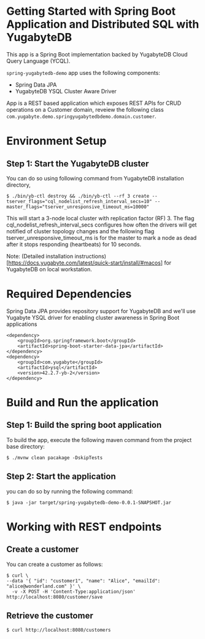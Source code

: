 
# Getting Started with Spring Boot Application  and Distributed SQL  with YugabyteDB

This app is a Spring Boot implementation backed by YugabyteDB Cloud Query Language (YCQL). 

`spring-yugabytedb-demo` app uses the following components:

- Spring Data JPA
- YugabyteDB YSQL Cluster Aware Driver

App is a REST based application which exposes REST APIs for CRUD operations on a Customer domain, reveiew the following class `com.yugabyte.demo.springyugabytedbdemo.domain.customer`. 


# Environment Setup


## Step 1: Start the YugabyteDB cluster

You can do so using following command from YugabyteDB installation directory,


```
$ ./bin/yb-ctl destroy && ./bin/yb-ctl --rf 3 create --tserver_flags="cql_nodelist_refresh_interval_secs=10" --master_flags="tserver_unresponsive_timeout_ms=10000"
```

This will start a 3-node local cluster with replication factor (RF) 3. The flag cql_nodelist_refresh_interval_secs configures how often the drivers will get notified of cluster topology changes and the following flag tserver_unresponsive_timeout_ms is for the master to mark a node as dead after it stops responding (heartbeats) for 10 seconds.

Note: (Detailed installation instructions)[https://docs.yugabyte.com/latest/quick-start/install/#macos] for YugabyteDB on local workstation.

# Required Dependencies

Spring Data JPA provides repository support for YugabyteDB and we'll use Yugabyte YSQL driver for enabling cluster awareness in Spring Boot applications

```
<dependency>
    <groupId>org.springframework.boot</groupId>
    <artifactId>spring-boot-starter-data-jpa</artifactId>
</dependency>
<dependency>
    <groupId>com.yugabyte</groupId>
    <artifactId>ysql</artifactId>
    <version>42.2.7-yb-2</version>
</dependency>
```

# Build and Run the application

## Step 1: Build the spring boot application

To build the app, execute the following maven command from the project base directory:

```
$ ./mvnw clean pacakage -DskipTests
```

## Step 2: Start the application

you can do so by running the following command:

```
$ java -jar target/spring-yugabytedb-demo-0.0.1-SNAPSHOT.jar
```

# Working with REST endpoints

## Create a customer

You can create a customer as follows:
```
$ curl \
--data '{ "id": "customer1", "name": "Alice", "emailId": "alice@wonderland.com" }' \
  -v -X POST -H 'Content-Type:application/json' http://localhost:8080/customer/save
```

##  Retrieve the customer

```
$ curl http://localhost:8080/customers
```

